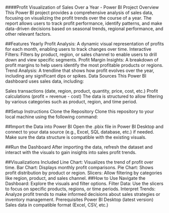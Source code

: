 ####Profit Visualization of Sales Over a Year - Power BI Project
Overview
This Power BI project provides a comprehensive analysis of sales data, focusing on visualizing the profit trends over the course of a year. The report allows users to track profit performance, identify patterns, and make data-driven decisions based on seasonal trends, regional performance, and other relevant factors.

##Features
Yearly Profit Analysis: A dynamic visual representation of profits for each month, enabling users to track changes over time.
Interactive Filters: Filters by product, region, or sales channel to enable users to drill down and view specific segments.
Profit Margin Insights: A breakdown of profit margins to help users identify the most profitable products or regions.
Trend Analysis: A trendline that shows how profit evolves over the year, including any significant dips or spikes.
Data Sources
This Power BI dashboard uses sales data, including:

Sales transactions (date, region, product, quantity, price, cost, etc.)
Profit calculations (profit = revenue - cost)
The data is structured to allow filtering by various categories such as product, region, and time period.

##Setup Instructions
Clone the Repository
Clone this repository to your local machine using the following command:

##Import the Data into Power BI
Open the .pbix file in Power BI Desktop and connect to your data source (e.g., Excel, SQL database, etc.) if needed. Make sure the data structure is compatible with the existing visuals.

##Run the Dashboard
After importing the data, refresh the dataset and interact with the visuals to gain insights into sales profit trends.

##Visualizations Included
Line Chart: Visualizes the trend of profit over time.
Bar Chart: Displays monthly profit comparisons.
Pie Chart: Shows profit distribution by product or region.
Slicers: Allow filtering by categories like region, product, and sales channel.
##How to Use
Navigate the Dashboard: Explore the visuals and filter options.
Filter Data: Use the slicers to focus on specific products, regions, or time periods.
Interpret Trends: Analyze profit trends to make informed decisions about sales strategies or inventory management.
Prerequisites
Power BI Desktop (latest version)
Sales data in compatible format (Excel, CSV, etc.)
